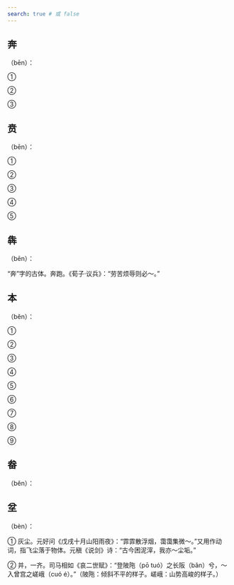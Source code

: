 ```yaml
---
search: true # 或 false
---
```


## 奔

（bēn）：

➀

➁

➂

## 贲

（bēn）：

➀

➁

➂

➃

➄

## 犇

（bēn）：

“奔”字的古体。奔跑。《荀子·议兵》：“劳苦烦辱则必～。”

## 本

（běn）：

➀

➁

➂

➃

➄

➅

➆

➇

➈

## 畚

（běn）：

## 坌

（bèn）：

➀ 灰尘。元好问《戊戌十月山阳雨夜》：“霏霏散浮烟，霭霭集微～。”又用作动词，指飞尘落于物体。元稹《说剑》诗：“古今困泥滓，我亦～尘垢。”

➁ 并，一齐。司马相如《哀二世赋》：“登陂陁（pō tuó）之长阪（bǎn）兮，～入曾宫之嵯峨（cuó é）。”（陂陁：倾斜不平的样子。嵯峨：山势高峻的样子。）

